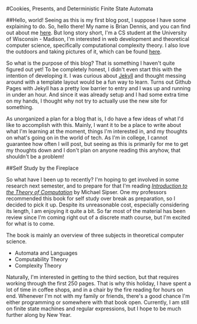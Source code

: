 #Cookies, Presents, and Deterministic Finite State Automata

##Hello, world!
Seeing as this is my first blog post, I suppose I have some explaining to do. So, hello there! My name is Brian Dennis, and you can find out about me [here](http://briandennis.io/about). But long story short, I'm a CS student at the University of Wisconsin - Madison, I'm interested in web development and theoretical computer science, specifically computational complexity theory. I also love the outdoors and taking pictures of it, which can be found [here](http://briandennis.io/photos). 

So what is the purpose of this blog? That is something I haven't quite figured out yet! To be completely honest, I didn't even start this with the intention of developing it. I was curious about [Jekyll](https://jekyllrb.com) and thought messing around with a template layout would be a fun way to learn. Turns out Github Pages with Jekyll has a pretty low barrier to entry and I was up and running in under an hour. And since it was already setup and I had some extra time on my hands, I thought why not try to actually use the new site for something. 

As unorganized a plan for a blog that is, I do have a few ideas of what I'd like to accomplish with this. Mainly, I want it to be a place to write about what I'm learning at the moment, things I'm interested in, and my thoughts on what's going on in the world of tech. As I'm in college, I cannot guarantee how often I will post, but seeing as this is primarily for me to get my thoughts down and I don't plan on anyone reading this anyhow, that shouldn't be a problem!

##Self Study by the Fireplace 

So what have I been up to recently? I'm hoping to get involved in some research next semester, and to prepare for that I'm reading *[Introduction to the Theory of Computation](http://www.amazon.com/Introduction-Theory-Computation-Michael-Sipser/dp/113318779X/ref=sr_1_1?ie=UTF8&qid=1451375563&sr=8-1&keywords=theory+of+computation)* by Michael Sipser. One my professors recommended this book for self study over break as preparation, so I decided to pick it up. Despite its unreasonable cost, especially considering its length, I am enjoying it quite a bit. So far most of the material has been review since I'm coming right out of a discrete math course, but I'm excited for what is to come.

The book is mainly an overview of three subjects in theoretical computer science. 

 - Automata and Languages
 - Computability Theory
 - Complexity Theory

Naturally, I'm interested in getting to the third section, but that requires working through the first 250 pages. That is why this holiday, I have spent a lot of time in coffee shops, and in a chair by the fire reading for hours on end. Whenever I'm not with my family or friends, there's a good chance I'm either programming or somewhere with that book open. Currently, I am still on finite state machines and regular expressions, but I hope to be much further along by New Year.